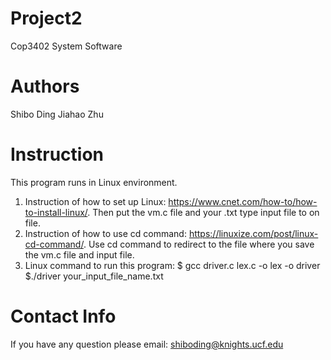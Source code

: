 # Project2
Cop3402 System Software

# Authors
Shibo Ding
Jiahao Zhu

# Instruction
  This program runs in Linux environment.
  1. Instruction of how to set up Linux: https://www.cnet.com/how-to/how-to-install-linux/.
  Then put the vm.c file and your .txt type input file to on file.
  2. Instruction of how to use cd command: https://linuxize.com/post/linux-cd-command/.
  Use cd command to redirect to the file where you save the vm.c file and input file.
  3. Linux command to run this program:
    $ gcc driver.c lex.c -o lex -o driver
    $./driver your_input_file_name.txt

# Contact Info
  If you have any question please email: shiboding@knights.ucf.edu
